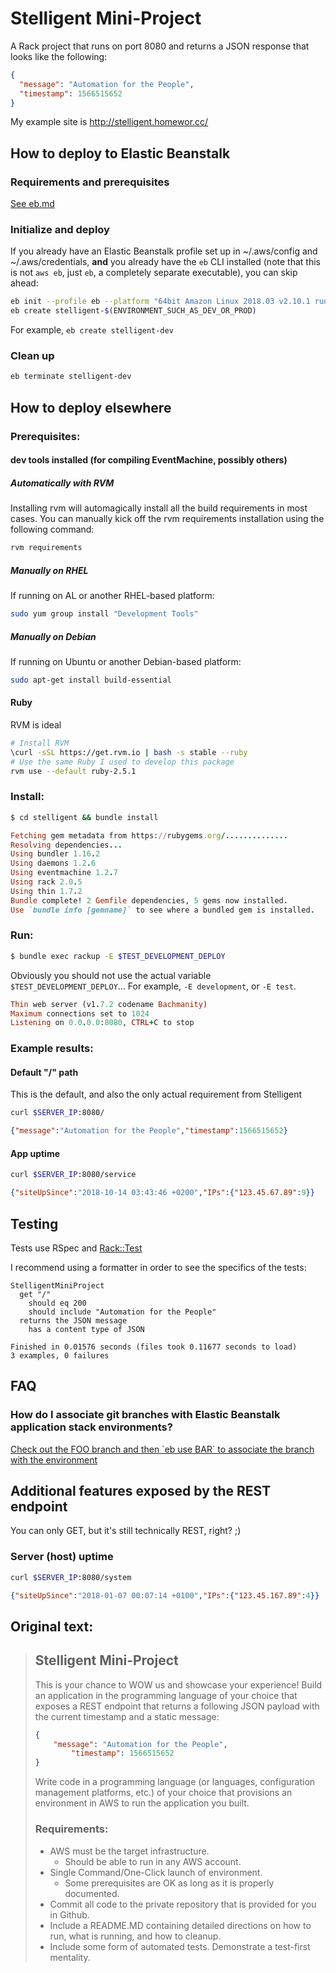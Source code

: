 # Stelligent Mini-Project
A Rack project that runs on port 8080 and returns a JSON response that looks like the following:
```json
{
  "message": "Automation for the People",
  "timestamp": 1566515652
}
```

My example site is http://stelligent.homewor.cc/

## How to deploy to Elastic Beanstalk
### Requirements and prerequisites
[See eb.md](eb.md)

### Initialize and deploy
If you already have an Elastic Beanstalk profile set up in ~/.aws/config and ~/.aws/credentials,
   **and** you already have the `eb` CLI installed (note that this is not `aws eb`, just `eb`,
       a completely separate executable), you can skip ahead:
```bash
eb init --profile eb --platform "64bit Amazon Linux 2018.03 v2.10.1 running Ruby 2.6 (Puma)" stelligent
eb create stelligent-$(ENVIRONMENT_SUCH_AS_DEV_OR_PROD)
```

For example, `eb create stelligent-dev`

### Clean up
```bash
eb terminate stelligent-dev
```

## How to deploy elsewhere

### Prerequisites:
#### dev tools installed (for compiling EventMachine, possibly others)
##### Automatically with RVM
Installing rvm will automagically install all the build requirements in most cases.
You can manually kick off the rvm requirements installation using the following command:
```bash
rvm requirements
```

##### Manually on RHEL
If running on AL or another RHEL-based platform:
```bash
sudo yum group install "Development Tools"
```

##### Manually on Debian
If running on Ubuntu or another Debian-based platform:
```bash
sudo apt-get install build-essential
```
#### Ruby
RVM is ideal
```bash
# Install RVM
\curl -sSL https://get.rvm.io | bash -s stable --ruby
# Use the same Ruby I used to develop this package
rvm use --default ruby-2.5.1
``` 

### Install:
```bash
$ cd stelligent && bundle install
```
```ruby
Fetching gem metadata from https://rubygems.org/..............
Resolving dependencies...
Using bundler 1.16.2
Using daemons 1.2.6
Using eventmachine 1.2.7
Using rack 2.0.5
Using thin 1.7.2
Bundle complete! 2 Gemfile dependencies, 5 gems now installed.
Use `bundle info [gemname]` to see where a bundled gem is installed.
```

### Run:
```bash
$ bundle exec rackup -E $TEST_DEVELOPMENT_DEPLOY
```
Obviously you should not use the actual variable `$TEST_DEVELOPMENT_DEPLOY`...
For example, `-E development`, or `-E test`.

```ruby
Thin web server (v1.7.2 codename Bachmanity)
Maximum connections set to 1024
Listening on 0.0.0.0:8080, CTRL+C to stop
```

### Example results:
#### Default "/" path
This is the default, and also the only actual requirement from Stelligent
```bash
curl $SERVER_IP:8080/
```
```json
{"message":"Automation for the People","timestamp":1566515652}
```

#### App uptime
```bash
curl $SERVER_IP:8080/service
```
```json
{"siteUpSince":"2018-10-14 03:43:46 +0200","IPs":{"123.45.67.89":9}}
```

## Testing
Tests use RSpec and [Rack::Test](https://github.com/rack-test/rack-test)

I recommend using a formatter in order to see the specifics of the tests:
```$ rspec --format documentation
StelligentMiniProject
  get "/"
    should eq 200
    should include "Automation for the People"
  returns the JSON message
    has a content type of JSON

Finished in 0.01576 seconds (files took 0.11677 seconds to load)
3 examples, 0 failures
```

## FAQ
### How do I associate git branches with Elastic Beanstalk application stack environments?
[Check out the FOO branch and then \`eb use BAR\` to associate the branch with the environment](https://docs.aws.amazon.com/elasticbeanstalk/latest/dg/eb3-cli-git.html#eb3-cli-git.branches)

## Additional features exposed by the REST endpoint
You can only GET, but it's still technically REST, right? ;)

### Server (host) uptime
```bash
curl $SERVER_IP:8080/system
```
```json
{"siteUpSince":"2018-01-07 00:07:14 +0100","IPs":{"123.45.167.89":4}}
```

## Original text:
> ## Stelligent Mini-Project ##
> This is your chance to WOW us and showcase your experience! Build an application in the
> programming language of your choice that exposes a REST endpoint that returns a following
> JSON payload with the current timestamp and a static message:
> ```json
> {
>     "message": "Automation for the People",
>         "timestamp": 1566515652
> }
>
> ```
> Write code in a programming language (or languages, configuration management platforms, etc.) of your
> choice that provisions an environment in AWS to run the application you built.
>
> ### Requirements: ###
> * AWS must be the target infrastructure.
>     * Should be able to run in any AWS account.
> * Single Command/One-Click launch of environment.
>     * Some prerequisites are OK as long as it is properly documented.
> * Commit all code to the private repository that is provided for you in Github.
> * Include a README.MD containing detailed directions on how to run, what is running, and how to cleanup.
> * Include some form of automated tests. Demonstrate a test-first mentality.

